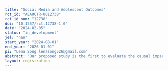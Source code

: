 ```yaml
---
title: "Social Media and Adolescent Outcomes"
rct_id: "AEARCTR-0012738"
rct_id_num: "12738"
doi: "10.1257/rct.12738-1.0"
date: "2024-02-05"
status: "in_development"
jel: "nan"
start_year: "2024-08-01"
end_year: "2026-01-01"
pi: "Lena Song lenasong526@gmail.com"
abstract: "Our proposed study is the first to evaluate the causal impact of social media use on adolescent mental health and academic achievement. We will conduct experiments with N=3,000 adolescents ages 11-15. Adolescents will be randomly assigned to 1) treatment groups that receive incentives or nudges to reduce social media use or 2) a control group. We will track amount and type of social media use objectively via an app. We will compare the treatment and control groups on social media use, mental health, and academic achievement. Our study will enroll a high proportion of socio-economically disadvantaged adolescents and a high proportion of Black/Hispanic adolescents. Both groups are reported to use social media at higher rates than higher-income and White counterparts. Our aims are to 1) measure the impact of incentives and nudges on social media use; 2) evaluate whether reducing use leads to improved mental health and academic achievement; 3) explore the mechanisms through which effects may emerge; and 4) understand if there are disparate effects by socio-economic status (SES), race/ethnicity and gender."
layout: registration
---
```



